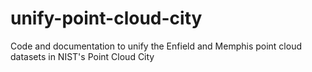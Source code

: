 # unify-point-cloud-city
Code and documentation to unify the Enfield and Memphis point cloud datasets in NIST's Point Cloud City
